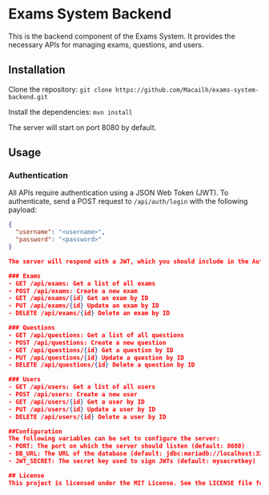 # Exams System Backend

This is the backend component of the Exams System. It provides the necessary APIs for managing exams, questions, and users.

## Installation

Clone the repository:
`git clone https://github.com/Macailh/exams-system-backend.git`

Install the dependencies:
`mvn install`

The server will start on port 8080 by default.

## Usage

### Authentication

All APIs require authentication using a JSON Web Token (JWT). To authenticate, send a POST request to `/api/auth/login` with the following payload:

```json
{
  "username": "<username>",
  "password": "<password>"
}

The server will respond with a JWT, which you should include in the Authorization header of all subsequent requests.

### Exams
- GET /api/exams: Get a list of all exams
- POST /api/exams: Create a new exam
- GET /api/exams/{id} Get an exam by ID
- PUT /api/exams/{id} Update an exam by ID
- DELETE /api/exams/{id} Delete an exam by ID

### Questions
- GET /api/questions: Get a list of all questions
- POST /api/questions: Create a new question
- GET /api/questions/{id} Get a question by ID
- PUT /api/questions/{id} Update a question by ID
- DELETE /api/questions/{id} Delete a question by ID

### Users
- GET /api/users: Get a list of all users
- POST /api/users: Create a new user
- GET /api/users/{id} Get a user by ID
- PUT /api/users/{id} Update a user by ID
- DELETE /api/users/{id} Delete a user by ID

##Configuration
The following variables can be set to configure the server:
- PORT: The port on which the server should listen (default: 8080)
- DB_URL: The URL of the database (default: jdbc:mariadb://localhost:3306/exams_system_db)
- JWT_SECRET: The secret key used to sign JWTs (default: mysecretkey)

## License
This project is licensed under the MIT License. See the LICENSE file for details.
